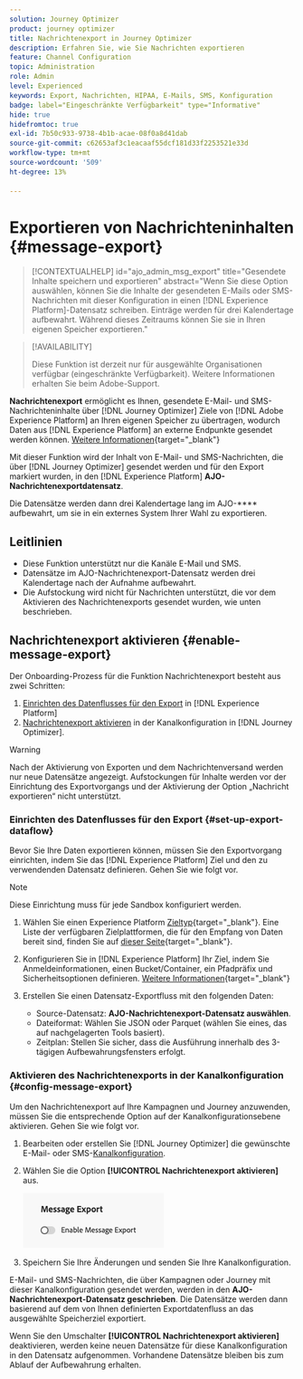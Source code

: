 ```yaml
---
solution: Journey Optimizer
product: journey optimizer
title: Nachrichtenexport in Journey Optimizer
description: Erfahren Sie, wie Sie Nachrichten exportieren
feature: Channel Configuration
topic: Administration
role: Admin
level: Experienced
keywords: Export, Nachrichten, HIPAA, E-Mails, SMS, Konfiguration
badge: label="Eingeschränkte Verfügbarkeit" type="Informative"
hide: true
hidefromtoc: true
exl-id: 7b50c933-9738-4b1b-acae-08f0a8d41dab
source-git-commit: c62653af3c1eacaaf55dcf181d33f2253521e33d
workflow-type: tm+mt
source-wordcount: '509'
ht-degree: 13%

---
```


# Exportieren von Nachrichteninhalten {#message-export}

>[!CONTEXTUALHELP]
>id="ajo_admin_msg_export"
>title="Gesendete Inhalte speichern und exportieren"
>abstract="Wenn Sie diese Option auswählen, können Sie die Inhalte der gesendeten E-Mails oder SMS-Nachrichten mit dieser Konfiguration in einen [!DNL Experience Platform]-Datensatz schreiben. Einträge werden für drei Kalendertage aufbewahrt. Während dieses Zeitraums können Sie sie in Ihren eigenen Speicher exportieren."

>[!AVAILABILITY]
>
>Diese Funktion ist derzeit nur für ausgewählte Organisationen verfügbar (eingeschränkte Verfügbarkeit). Weitere Informationen erhalten Sie beim Adobe-Support.

**Nachrichtenexport** ermöglicht es Ihnen, gesendete E-Mail- und SMS-Nachrichteninhalte über [!DNL Journey Optimizer] Ziele von [!DNL Adobe Experience Platform] an Ihren eigenen Speicher zu übertragen, wodurch Daten aus [!DNL Experience Platform] an externe Endpunkte gesendet werden können. [Weitere Informationen](https://experienceleague.adobe.com/de/docs/experience-platform/destinations/home){target="_blank"}

Mit dieser Funktion wird der Inhalt von E-Mail- und SMS-Nachrichten, die über [!DNL Journey Optimizer] gesendet werden und für den Export markiert wurden, in den [!DNL Experience Platform] **AJO-Nachrichtenexportdatensatz**.

Die Datensätze werden dann drei Kalendertage lang im AJO-**** aufbewahrt, um sie in ein externes System Ihrer Wahl zu exportieren.
<!--
## Terminology

* **[!DNL Experience Platform] destinations** - Framework to deliver data out of Experience Platform into external endpoints. [Learn more](https://experienceleague.adobe.com/en/docs/experience-platform/destinations/home){target="_blank"}
* **AJO Message Export Dataset** - An [!DNL Experience Platform] dataset which stores the message content of email and SMS messages sent via [!DNL Journey Optimizer] which have been marked for export.
* **Retention**: Records in the AJO Message Export Dataset are retained for 3 calendar days from ingestion.-->

## Leitlinien

* Diese Funktion unterstützt nur die Kanäle E-Mail und SMS.
* Datensätze im AJO-Nachrichtenexport-Datensatz werden drei Kalendertage nach der Aufnahme aufbewahrt.
* Die Aufstockung wird nicht für Nachrichten unterstützt, die vor dem Aktivieren des Nachrichtenexports gesendet wurden, wie unten beschrieben.

## Nachrichtenexport aktivieren {#enable-message-export}

Der Onboarding-Prozess für die Funktion Nachrichtenexport besteht aus zwei Schritten:

1. [Einrichten des Datenflusses für den Export](#set-up-export-dataflow) in [!DNL Experience Platform]
1. [Nachrichtenexport aktivieren](#config-message-export) in der Kanalkonfiguration in [!DNL Journey Optimizer].

>[!WARNING]
>
>Nach der Aktivierung von Exporten und dem Nachrichtenversand werden nur neue Datensätze angezeigt. Aufstockungen für Inhalte werden vor der Einrichtung des Exportvorgangs und der Aktivierung der Option „Nachricht exportieren“ nicht unterstützt.

### Einrichten des Datenflusses für den Export {#set-up-export-dataflow}

Bevor Sie Ihre Daten exportieren können, müssen Sie den Exportvorgang einrichten, indem Sie das [!DNL Experience Platform] Ziel und den zu verwendenden Datensatz definieren. Gehen Sie wie folgt vor.

>[!NOTE]
>
>Diese Einrichtung muss für jede Sandbox konfiguriert werden.

1. Wählen Sie einen Experience Platform [Zieltyp](https://experienceleague.adobe.com/en/docs/experience-platform/destinations/destination-types){target="_blank"}. Eine Liste der verfügbaren Zielplattformen, die für den Empfang von Daten bereit sind, finden Sie auf [dieser Seite](https://experienceleague.adobe.com/en/docs/experience-platform/destinations/catalog/overview){target="_blank"}.

1. Konfigurieren Sie in [!DNL Experience Platform] Ihr Ziel, indem Sie Anmeldeinformationen, einen Bucket/Container, ein Pfadpräfix und Sicherheitsoptionen definieren. [Weitere Informationen](https://experienceleague.adobe.com/en/docs/experience-platform/destinations/ui/activate/export-datasets){target="_blank"}

1. Erstellen Sie einen Datensatz-Exportfluss mit den folgenden Daten:

   * Source-Datensatz: **AJO-Nachrichtenexport-Datensatz auswählen**.
   * Dateiformat: Wählen Sie JSON oder Parquet (wählen Sie eines, das auf nachgelagerten Tools basiert).
   * Zeitplan: Stellen Sie sicher, dass die Ausführung innerhalb des 3-tägigen Aufbewahrungsfensters erfolgt.

### Aktivieren des Nachrichtenexports in der Kanalkonfiguration {#config-message-export}

Um den Nachrichtenexport auf Ihre Kampagnen und Journey anzuwenden, müssen Sie die entsprechende Option auf der Kanalkonfigurationsebene aktivieren. Gehen Sie wie folgt vor.

1. Bearbeiten oder erstellen Sie [!DNL Journey Optimizer] die gewünschte E-Mail- oder SMS-[Kanalkonfiguration](channel-surfaces.md#create-channel-surface).

1. Wählen Sie die Option **[!UICONTROL Nachrichtenexport aktivieren]** aus.

   ![](assets/config-message-export.png)

1. Speichern Sie Ihre Änderungen und senden Sie Ihre Kanalkonfiguration.

E-Mail- und SMS-Nachrichten, die über Kampagnen oder Journey mit dieser Kanalkonfiguration gesendet werden, werden in den **AJO-Nachrichtenexport-Datensatz geschrieben**. Die Datensätze werden dann basierend auf dem von Ihnen definierten Exportdatenfluss an das ausgewählte Speicherziel exportiert.

Wenn Sie den Umschalter **[!UICONTROL Nachrichtenexport aktivieren]** deaktivieren, werden keine neuen Datensätze für diese Kanalkonfiguration in den Datensatz aufgenommen. Vorhandene Datensätze bleiben bis zum Ablauf der Aufbewahrung erhalten.
